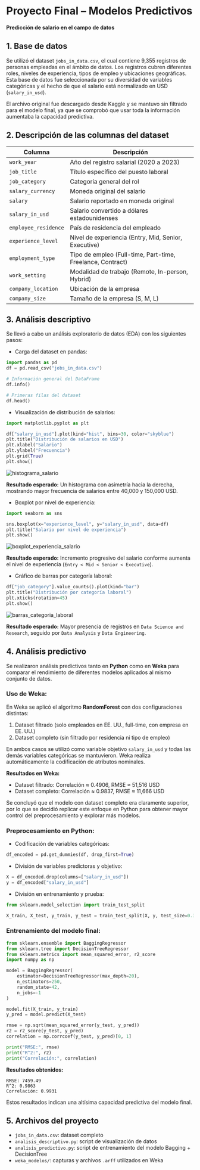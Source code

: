 # Proyecto Final – Modelos Predictivos

**Predicción de salario en el campo de datos**

## 1. Base de datos

Se utilizó el dataset `jobs_in_data.csv`, el cual contiene 9,355 registros de personas empleadas en el ámbito de datos. Los registros cubren diferentes roles, niveles de experiencia, tipos de empleo y ubicaciones geográficas. Esta base de datos fue seleccionada por su diversidad de variables categóricas y el hecho de que el salario está normalizado en USD (`salary_in_usd`).

El archivo original fue descargado desde Kaggle y se mantuvo sin filtrado para el modelo final, ya que se comprobó que usar toda la información aumentaba la capacidad predictiva.

## 2. Descripción de las columnas del dataset

| Columna              | Descripción                                                                 |
|----------------------|------------------------------------------------------------------------------|
| `work_year`          | Año del registro salarial (2020 a 2023)                                     |
| `job_title`          | Título específico del puesto laboral                                       |
| `job_category`       | Categoría general del rol                                                   |
| `salary_currency`    | Moneda original del salario                                                  |
| `salary`             | Salario reportado en moneda original                                        |
| `salary_in_usd`      | Salario convertido a dólares estadounidenses                               |
| `employee_residence` | País de residencia del empleado                                             |
| `experience_level`   | Nivel de experiencia (Entry, Mid, Senior, Executive)                        |
| `employment_type`    | Tipo de empleo (Full-time, Part-time, Freelance, Contract)                  |
| `work_setting`       | Modalidad de trabajo (Remote, In-person, Hybrid)                            |
| `company_location`   | Ubicación de la empresa                                                      |
| `company_size`       | Tamaño de la empresa (S, M, L)                                               |

## 3. Análisis descriptivo

Se llevó a cabo un análisis exploratorio de datos (EDA) con los siguientes pasos:

- Carga del dataset en pandas:

```python
import pandas as pd
df = pd.read_csv("jobs_in_data.csv")

# Información general del DataFrame
df.info()

# Primeras filas del dataset
df.head()
```

- Visualización de distribución de salarios:

```python
import matplotlib.pyplot as plt

df["salary_in_usd"].plot(kind="hist", bins=30, color="skyblue")
plt.title("Distribución de salarios en USD")
plt.xlabel("Salario")
plt.ylabel("Frecuencia")
plt.grid(True)
plt.show()
```
![histograma_salario](https://github.com/user-attachments/assets/078cf04a-068e-4ee1-a2cb-6732f44a50f3)

**Resultado esperado:** Un histograma con asimetría hacia la derecha, mostrando mayor frecuencia de salarios entre 40,000 y 150,000 USD.

- Boxplot por nivel de experiencia:

```python
import seaborn as sns

sns.boxplot(x="experience_level", y="salary_in_usd", data=df)
plt.title("Salario por nivel de experiencia")
plt.show()
```
![boxplot_experiencia_salario](https://github.com/user-attachments/assets/81ce269d-927a-4020-9354-8f70d786d480)

**Resultado esperado:** Incremento progresivo del salario conforme aumenta el nivel de experiencia (`Entry < Mid < Senior < Executive`).

- Gráfico de barras por categoría laboral:

```python
df["job_category"].value_counts().plot(kind="bar")
plt.title("Distribución por categoría laboral")
plt.xticks(rotation=45)
plt.show()
```
![barras_categoria_laboral](https://github.com/user-attachments/assets/b809a8ea-5bab-45ba-ae4b-e26a04f8b6bd)

**Resultado esperado:** Mayor presencia de registros en `Data Science and Research`, seguido por `Data Analysis` y `Data Engineering`.

## 4. Análisis predictivo

Se realizaron análisis predictivos tanto en **Python** como en **Weka** para comparar el rendimiento de diferentes modelos aplicados al mismo conjunto de datos.

### Uso de Weka:

En Weka se aplicó el algoritmo **RandomForest** con dos configuraciones distintas:

1. Dataset filtrado (solo empleados en EE. UU., full-time, con empresa en EE. UU.)
2. Dataset completo (sin filtrado por residencia ni tipo de empleo)

En ambos casos se utilizó como variable objetivo `salary_in_usd` y todas las demás variables categóricas se mantuvieron. Weka realiza automáticamente la codificación de atributos nominales.

**Resultados en Weka:**
- Dataset filtrado: Correlación ≈ 0.4906, RMSE ≈ 51,516 USD
- Dataset completo: Correlación ≈ 0.9837, RMSE ≈ 11,666 USD

Se concluyó que el modelo con dataset completo era claramente superior, por lo que se decidió replicar este enfoque en Python para obtener mayor control del preprocesamiento y explorar más modelos.

### Preprocesamiento en Python:

- Codificación de variables categóricas:

```python
df_encoded = pd.get_dummies(df, drop_first=True)
```

- División de variables predictoras y objetivo:

```python
X = df_encoded.drop(columns=["salary_in_usd"])
y = df_encoded["salary_in_usd"]
```

- División en entrenamiento y prueba:

```python
from sklearn.model_selection import train_test_split

X_train, X_test, y_train, y_test = train_test_split(X, y, test_size=0.3, random_state=42)
```

### Entrenamiento del modelo final:

```python
from sklearn.ensemble import BaggingRegressor
from sklearn.tree import DecisionTreeRegressor
from sklearn.metrics import mean_squared_error, r2_score
import numpy as np

model = BaggingRegressor(
    estimator=DecisionTreeRegressor(max_depth=20),
    n_estimators=250,
    random_state=42,
    n_jobs=-1
)

model.fit(X_train, y_train)
y_pred = model.predict(X_test)

rmse = np.sqrt(mean_squared_error(y_test, y_pred))
r2 = r2_score(y_test, y_pred)
correlation = np.corrcoef(y_test, y_pred)[0, 1]

print("RMSE:", rmse)
print("R^2:", r2)
print("Correlación:", correlation)
```
**Resultados obtenidos:**
```
RMSE: 7459.49
R^2: 0.9863
Correlación: 0.9931
```

Estos resultados indican una altísima capacidad predictiva del modelo final.

## 5. Archivos del proyecto

- `jobs_in_data.csv`: dataset completo
- `analisis_descriptivo.py`: script de visualización de datos
- `analisis_predictivo.py`: script de entrenamiento del modelo Bagging + DecisionTree
- `weka_modelos/`: capturas y archivos `.arff` utilizados en Weka

